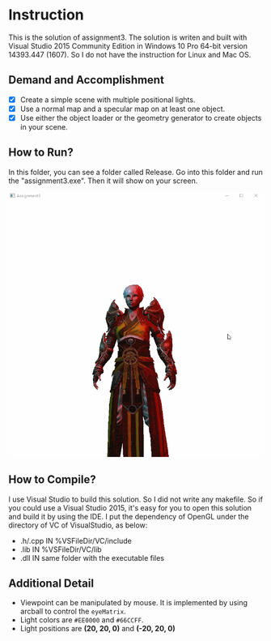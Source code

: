 # Instruction
This is the solution of assignment3. The solution is writen and built with Visual Studio 2015 Community Edition in Windows 10 Pro 64-bit version 14393.447 (1607). So I do not have the instruction for Linux and Mac OS.

## Demand and Accomplishment
- [x] Create a simple scene with multiple positional lights.
- [x] Use a normal map and a specular map on at least one object.
- [x] Use either the object loader or the geometry generator to create objects in your scene.

## How to Run?
In this folder, you can see a folder called Release. Go into this folder and run the "assignment3.exe". Then it will show on your screen.

![Image of Playing](https://github.com/miniwangdali/ICG-Homework/blob/master/Assignment3/assignment3/assignment3.gif)

## How to Compile?
I use Visual Studio to build this solution. So I did not write any makefile. So if you could use a Visual Studio 2015, it's easy for you to open this solution and build it by using the IDE. I put the dependency of OpenGL under the directory of VC of VisualStudio, as below:
- .h/.cpp IN %VSFileDir/VC/include
- .lib IN %VSFileDir/VC/lib
- .dll IN same folder with the executable files

## Additional Detail
- Viewpoint can be manipulated by mouse. It is implemented by using arcball to control the ```eyeMatrix```.
- Light colors are ```#EE0000``` and ```#66CCFF```.
- Light positions are **(20, 20, 0)** and **(-20, 20, 0)**
